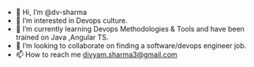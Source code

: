 - 👋 Hi, I’m @dv-sharma
- 👀 I’m interested in Devops culture.
- 🌱 I’m currently learning Devops Methodologies & Tools and have been trained on Java ,Angular TS.
- 💞️ I’m looking to collaborate on finding a software/devops engineer job.
- 📫 How to reach me divyam.sharma3@gmail.com

<!---
dv-sharma/dv-sharma is a ✨ special ✨ repository because its `README.md` (this file) appears on your GitHub profile.
You can click the Preview link to take a look at your changes.
--->
